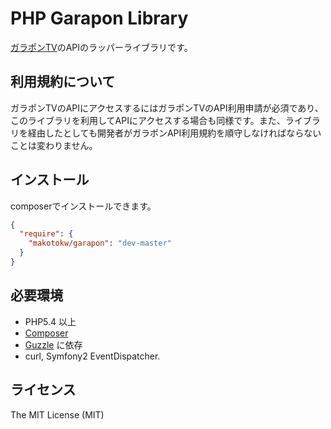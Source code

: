 PHP Garapon Library
======

[ガラポンTV](http://garapon.tv/)のAPIのラッパーライブラリです。

## 利用規約について

ガラポンTVのAPIにアクセスするにはガラポンTVのAPI利用申請が必須であり、このライブラリを利用してAPIにアクセスする場合も同様です。また、ライブラリを経由したとしても開発者がガラポンAPI利用規約を順守しなければならないことは変わりません。

## インストール

composerでインストールできます。

```json:composer.json
{
  "require": {
    "makotokw/garapon": "dev-master"
  }
}
```

## 必要環境

 * PHP5.4 以上
 * [Composer](http://getcomposer.org/)
 * [Guzzle](http://guzzlephp.org/) に依存
 * curl, Symfony2 EventDispatcher.

## ライセンス

The MIT License (MIT)  
